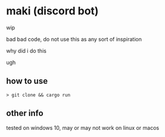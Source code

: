 # maki (discord bot)
wip

bad bad code, do not use this as any sort of inspiration

why did i do this

ugh

## how to use
``> git clone && cargo run``

## other info
tested on windows 10, may or may not work on linux or macos
